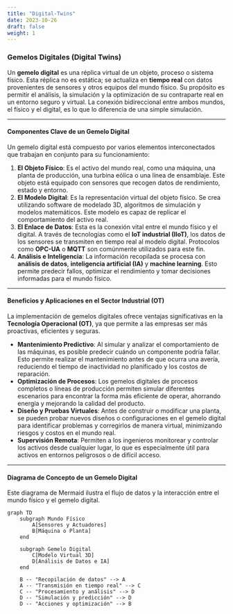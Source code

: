 ```yaml
---
title: "Digital-Twins"
date: 2023-10-26
draft: false
weight: 1
---
```


### **Gemelos Digitales (Digital Twins)**

Un **gemelo digital** es una réplica virtual de un objeto, proceso o sistema físico. Esta réplica no es estática; se actualiza en **tiempo real** con datos provenientes de sensores y otros equipos del mundo físico. Su propósito es permitir el análisis, la simulación y la optimización de su contraparte real en un entorno seguro y virtual. La conexión bidireccional entre ambos mundos, el físico y el digital, es lo que lo diferencia de una simple simulación.

---

#### **Componentes Clave de un Gemelo Digital**

Un gemelo digital está compuesto por varios elementos interconectados que trabajan en conjunto para su funcionamiento:

1.  **El Objeto Físico**: Es el activo del mundo real, como una máquina, una planta de producción, una turbina eólica o una línea de ensamblaje. Este objeto está equipado con sensores que recogen datos de rendimiento, estado y entorno.
2.  **El Modelo Digital**: Es la representación virtual del objeto físico. Se crea utilizando software de modelado 3D, algoritmos de simulación y modelos matemáticos. Este modelo es capaz de replicar el comportamiento del activo real.
3.  **El Enlace de Datos**: Esta es la conexión vital entre el mundo físico y el digital. A través de tecnologías como el **IoT industrial (IIoT)**, los datos de los sensores se transmiten en tiempo real al modelo digital. Protocolos como **OPC-UA** o **MQTT** son comúnmente utilizados para este fin.
4.  **Análisis e Inteligencia**: La información recopilada se procesa con **análisis de datos**, **inteligencia artificial (IA)** y **machine learning**. Esto permite predecir fallos, optimizar el rendimiento y tomar decisiones informadas para el mundo físico.

---

#### **Beneficios y Aplicaciones en el Sector Industrial (OT)**

La implementación de gemelos digitales ofrece ventajas significativas en la **Tecnología Operacional (OT)**, ya que permite a las empresas ser más proactivas, eficientes y seguras.

* **Mantenimiento Predictivo**: Al simular y analizar el comportamiento de las máquinas, es posible predecir cuándo un componente podría fallar. Esto permite realizar el mantenimiento antes de que ocurra una avería, reduciendo el tiempo de inactividad no planificado y los costos de reparación.
* **Optimización de Procesos**: Los gemelos digitales de procesos completos o líneas de producción permiten simular diferentes escenarios para encontrar la forma más eficiente de operar, ahorrando energía y mejorando la calidad del producto.
* **Diseño y Pruebas Virtuales**: Antes de construir o modificar una planta, se pueden probar nuevos diseños o configuraciones en el gemelo digital para identificar problemas y corregirlos de manera virtual, minimizando riesgos y costos en el mundo real.
* **Supervisión Remota**: Permiten a los ingenieros monitorear y controlar los activos desde cualquier lugar, lo que es especialmente útil para activos en entornos peligrosos o de difícil acceso.

---

#### **Diagrama de Concepto de un Gemelo Digital**

Este diagrama de Mermaid ilustra el flujo de datos y la interacción entre el mundo físico y el gemelo digital.

```mermaid
graph TD
    subgraph Mundo Físico
        A[Sensores y Actuadores]
        B[Máquina o Planta]
    end

    subgraph Gemelo Digital
        C[Modelo Virtual 3D]
        D[Análisis de Datos e IA]
    end

    B -- "Recopilación de datos" --> A
    A -- "Transmisión en tiempo real" --> C
    C -- "Procesamiento y análisis" --> D
    D -- "Simulación y predicción" --> D
    D -- "Acciones y optimización" --> B
